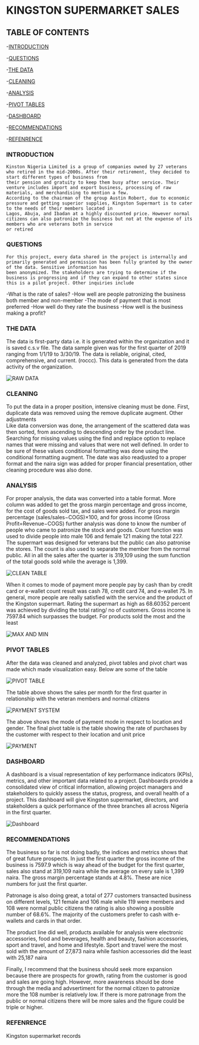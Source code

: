  # KINGSTON SUPERMARKET SALES

## TABLE OF CONTENTS

-[INTRODUCTION](#introduction)

-[QUESTIONS](#Questions)

-[THE DATA](#the-data)

-[CLEANING](#cleaning)

-[ANALYSIS](#analysis)

-[PIVOT TABLES](#pivot-tables)

-[DASHBOARD](#dashboard)

-[RECOMMENDATIONS](#recommendations)

-[REFENRENCE](#refenrence)


### INTRODUCTION
    
    Kinston Nigeria Limited is a group of companies owned by 27 veterans who retired in the mid-2000s. After their retirement, they decided to start different types of business from 
    their pension and gratuity to keep them busy after service. Their venture includes import and export business, processing of raw materials, and merchandising to mention a few.
    According to the chairman of the group Austin Robert, due to economic pressure and getting superior supplies, Kingston Supermart is to cater to the needs of their members located in 
    Lagos, Abuja, and Ibadan at a highly discounted price. However normal citizens can also patronize the business but not at the expense of its members who are veterans both in service 
    or retired 

### QUESTIONS
    For this project, every data shared in the project is internally and primarily generated and permission has been fully granted by the owner of the data. Sensitive information has 
    been anonymized. The stakeholders are trying to determine if the business is progressing and if they can expand to other states since this is a pilot project. Other inquiries include

-What is the rate of sales?
-How well are people patronizing the business both member and non-member
-The mode of payment that is most preferred
-How well do they rate the business
-How well is the business making a profit?

### THE DATA
 The data is first-party data i.e. it is generated within the organization and it is saved c.s.v file. The data sample given was for the first quarter of 2019 ranging from 1/1/19 to 3/30/19. The data is reliable, original, cited, comprehensive, and current. (roccc). This data is generated from the data activity of the organization.

 ![RAW DATA](https://github.com/Emperorian/Kingston-Supermart-sales/assets/101293550/c9a364e9-3737-49c0-9f9f-40f6fbc754f1)

 ### CLEANING

To put the data in a proper position, intensive cleaning must be done. First, duplicate data was removed using the remove duplicate augment. Other adjustments  
Like data conversion was done, the arrangement of the scattered data was then sorted, from ascending to descending order by the product line. Searching for missing values using the find and replace option to replace names that were missing and values that were not well defined. In order to be sure of these values conditional formatting was done using the conditional formatting augment. The date was also readjusted to a proper format and the naira sign was added for proper financial presentation, other cleaning procedure was also done.

### ANALYSIS

For proper analysis, the data was converted into a table format. More column was added to get the gross margin percentage and gross income, for the cost of goods sold tax, and sales were added. For gross margin percentage (sales/sales−COGS)×100, and for gross income (Gross Profit=Revenue−COGS)  further analysis was done to know the number of people who came to patronize the stock and goods. Count function was used to divide people into male 106 and female 121 making the total 227. The supermart was designed for veterans but the public can also patronise the stores. The count is also used to separate the member from the normal public. All in all the sales after the quarter is 319,109 using the sum function of the total goods sold while the average is 1,399.

![CLEAN TABLE](https://github.com/Emperorian/Kingston-Supermart-sales/assets/101293550/4ad37db6-ee52-4adf-a182-4d223242f284)

 When it comes to mode of payment more people pay by cash than by credit card or e-wallet count result was cash 78, credit card 74, and e-wallet 75. In general, more people are really 
 satisfied with the service and the product of the Kingston supermart. Rating the supermart as high as 68.60352 percent was achieved by dividing the total rating/ no of customers. Gross 
 income is 7597.84 which surpasses the budget. 
 For products sold the most and the least

![MAX AND MIN](https://github.com/Emperorian/Kingston-Supermart-sales/assets/101293550/f457f515-cfcb-4b21-99f5-51325246be9c)

### PIVOT TABLES 
After the data was cleaned and analyzed, pivot tables and pivot chart was made which made visualization easy. Below are some of the table

![PIVOT TABLE](https://github.com/Emperorian/Kingston-Supermart-sales/assets/101293550/4f0dd7bb-d8bd-4bba-84e8-66075d57caa5)

The table above shows the sales per month for the first quarter in relationship with the veteran members and normal citizens

![PAYMENT SYSTEM](https://github.com/Emperorian/Kingston-Supermart-sales/assets/101293550/414bf6f6-d4e0-43ab-ae1f-b0c177921b14)

 The above shows the mode of payment mode in respect to location and gender. The final pivot table is the table showing the rate of purchases by the customer with respect to their 
 location and unit price

![PAYMENT](https://github.com/Emperorian/Kingston-Supermart-sales/assets/101293550/415792dd-8963-489e-88e0-a0472b71626e)

### DASHBOARD 
 
 A dashboard is a visual representation of key performance indicators (KPIs), metrics, and other important data related to a project. Dashboards provide a consolidated view of critical 
 information, allowing project managers and stakeholders to quickly assess the status, progress, and overall health of a project. This dashboard will give Kingston supermarket, 
 directors, and stakeholders a quick performance of the three branches all across Nigeria in the first quarter.

![Dashboard](https://github.com/Emperorian/Kingston-Supermart-sales/assets/101293550/21a5c3b1-e5f1-46fb-9338-e410dd33cacd)

### RECOMMENDATIONS
 
 The business so far is not doing badly, the indices and metrics shows that of great future prospects. In just the first quarter the gross income of the business is 7597.9 which is way ahead of the budget for the first quarter, sales also stand at 319,109 naira while the average on every sale is 1,399 naira. The gross margin percentage stands at 4.8%. These are nice numbers for just the first quarter. 
    
Patronage is also doing great, a total of 277 customers transacted business on different levels, 121 female and 106 male while 119 were members and 108 were normal public citizens the rating is also showing a possible number of 68.6%. The majority of the customers prefer to cash with e-wallets and cards in that order.

The product line did well, products available for analysis were electronic accessories, food and beverages, health and beauty, fashion accessories, sport and travel, and home and lifestyle. Sport and travel were the most sold with the amount of 27,873 naira while fashion accessories did the least with 25,187 naira 

Finally, I recommend that the business should seek more expansion because there are prospects for growth, rating from the customer is good and sales are going high. However, more awareness should be done through the media and advsertiment for the normal citizen to patronize more the 108 number is relatively low. If there is more patronage from the public or normal citizens there will be more sales and the figure could be triple or higher.

### REFENRENCE
 
 Kingston supermarket records



